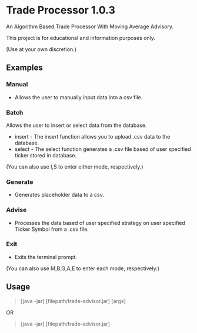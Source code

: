 # Trade Processor 1.0.3

An Algorithm Based Trade Processor With Moving Average Advisory. 

This project is for educational and information purposes only. 

(Use at your own discretion.)

## Examples

### Manual 
- Allows the user to manually input data into a csv file.

### Batch 

Allows the user to insert or select data from the database. 
- insert - The insert function allows you to upload .csv data to the database. 
- select - The select function generates a .csv file based of user specified ticker stored in database.

(You can also use I,S to enter either mode, respectively.)

### Generate 
- Generates placeholder data to a csv.

### Advise 
- Processes the data based of user specified strategy on user specified Ticker Symbol from a .csv file.

### Exit 
- Exits the terminal prompt.

(You can also use M,B,G,A,E to enter each mode, respectively.)

## Usage

> [java -jar] [filepath/trade-advisor.jar] [args]

OR

> [java -jar] [filepath/trade-advisor.jar] 